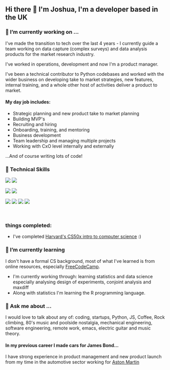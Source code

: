 ## Hi there 👋 I'm Joshua, I'm a developer based in the UK

### 🔭 I’m currently working on ...

I've made the transition to tech over the last 4 years - I currently guide a team working on data capture (complex surveys) and data analysis products for the market research industry. 

I've worked in operations, development and now I'm a product manager.

I've been a technical contributor to Python codebases and worked with the wider business on developing take to market strategies, new features, internal training, and a whole other host of activities deliver a product to market.

#### My day job includes:
- Strategic planning and new product take to market planning
- Building MVP's
- Recruiting and hiring
- Onboarding, training, and mentoring
- Business development
- Team leadership and managing multiple projects
- Working with CxO level internally and externally

...And of course writing lots of code!

<!--
**JoshuaAdrianJones/JoshuaAdrianJones** is a ✨ _special_ ✨ repository because its `README.md` (this file) appears on your GitHub profile.

Here are some ideas to get you started:

- 🔭 I’m currently working on ...
- 🌱 I’m currently learning ...
- 👯 I’m looking to collaborate on ...
- 🤔 I’m looking for help with ...
- 💬 Ask me about ...
- 📫 How to reach me: ...
- 😄 Pronouns: ...
- ⚡ Fun fact: ...
-->




### 💼 Technical Skills


![](https://img.shields.io/badge/Code-Python-informational?style=flat&logo=python&color=05445e)
![](https://img.shields.io/badge/Code-JavaScript-informational?style=flat&logo=JavaScript&color=F7DF1E)

![](https://img.shields.io/badge/Data-Numpy-informational?style=flat&logo=numpy&color=189ab4)
![](https://img.shields.io/badge/Data-Pandas-informational?style=flat&logo=pandas&color=75e6da)

![](https://img.shields.io/badge/Web-FastAPI-informational?style=flat&logo=fastapi&color=18a558)
![](https://img.shields.io/badge/Web-Django-informational?style=flat&logo=django&color=E34F26)
![](https://img.shields.io/badge/Web-Flask-informational?style=flat&logo=flask&color=2ff3e0)
![](https://img.shields.io/badge/Web-React-informational?style=flat&logo=react&color=61DAFB)


</br>

### things completed:
- I've completed [Harvard's CS50x intro to computer science](https://cs50.harvard.edu/x/2021/) :)

### 🌱 I’m currently learning

I don't have a formal CS background, most of what I've learned is from online resources, especially [FreeCodeCamp](https://www.freecodecamp.org/).

- I'm currently working through: learning statistics and data science especially analysing design of experiments, conjoint analysis and maxdiff
- Along with statistics I'm learning the R programming language.

### 💬 Ask me about ...

I would love to talk about any of: coding, startups, Python, JS, Coffee, Rock climbing, 80's music and poolside nostalgia, mechanical engineering, software engineering, remote work, emacs, electric guitar and music theory.


#### In my previous career I made cars for James Bond...

 I have strong experience in product management and new product launch from my time in the automotive sector working for [Aston Martin](https://www.astonmartin.com)
